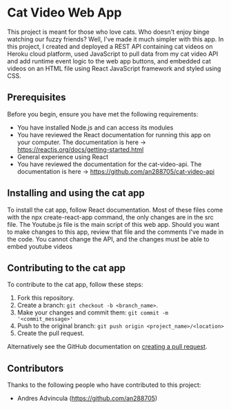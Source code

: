 # Cat Video Web App

This project is meant for those who love cats. Who doesn't enjoy binge watching our fuzzy friends? Well, I've made it much simpler with this app. In this project, I created and deployed a REST API containing cat videos on Heroku cloud platform, used JavaScript to pull data from my cat video API and add runtime event logic to the web app buttons, and embedded cat videos on an HTML file using React JavaScript framework and styled using CSS. 

## Prerequisites

Before you begin, ensure you have met the following requirements:
* You have installed Node.js and can access its modules
* You have reviewed the React documentation for running this app on your computer. The documentation is here -> https://reactjs.org/docs/getting-started.html
* General experience using React
* You have reviewed the documentation for the cat-video-api. The documentation is here -> https://github.com/an288705/cat-video-api 

## Installing and using the cat app

To install the cat app, follow React documentation. Most of these files come with the npx create-react-app command, the only changes are in the src file. The Youtube.js file is the main script of this web app. Should you want to make changes to this app, review that file and the comments I've made in the code. You cannot change the API, and the changes must be able to embed youtube videos

## Contributing to the cat app

To contribute to the cat app, follow these steps:

1. Fork this repository.
2. Create a branch: `git checkout -b <branch_name>`.
3. Make your changes and commit them: `git commit -m '<commit_message>'`
4. Push to the original branch: `git push origin <project_name>/<location>`
5. Create the pull request.

Alternatively see the GitHub documentation on [creating a pull request](https://help.github.com/en/github/collaborating-with-issues-and-pull-requests/creating-a-pull-request).

## Contributors

Thanks to the following people who have contributed to this project:

* Andres Advincula (https://github.com/an288705)

